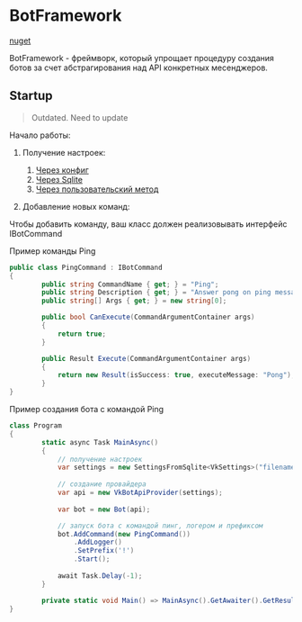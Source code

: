 # BotFramework

[nuget](https://www.nuget.org/packages/Tef.BotFramework/0.9.2)

BotFramework - фреймворк, который упрощает процедуру создания ботов за счет абстрагирования над API конкретных месенджеров.

## Startup

> Outdated. Need to update

Начало работы:

1. Получение настроек:
    1. [Через конфиг](https://github.com/TEF-Dev/BotFramework/blob/master/SettingsFromConfig.md)
    2. [Через Sqlite](https://github.com/TEF-Dev/BotFramework/blob/master/SettingsFromSqlite.md)
    3. [Через пользовательский метод](https://github.com/TEF-Dev/BotFramework/blob/master/SettingsFromUserMethod.md)

2. Добавление новых команд:

Чтобы добавить команду, ваш класс должен реализовывать интерфейс IBotCommand

Пример команды Ping
```csharp
public class PingCommand : IBotCommand
{
        public string CommandName { get; } = "Ping";
        public string Description { get; } = "Answer pong on ping message";
        public string[] Args { get; } = new string[0];

        public bool CanExecute(CommandArgumentContainer args)
        {
            return true;
        }

        public Result Execute(CommandArgumentContainer args)
        {
            return new Result(isSuccess: true, executeMessage: "Pong");
        }
}
```

Пример создания бота с командой Ping

```csharp
class Program
{
        static async Task MainAsync()
        {
            // получение настроек
            var settings = new SettingsFromSqlite<VkSettings>("filename");
            
            // создание провайдера
            var api = new VkBotApiProvider(settings);
            
            var bot = new Bot(api);

            // запуск бота с командой пинг, логером и префиксом
            bot.AddCommand(new PingCommand())
                .AddLogger()
                .SetPrefix('!')
                .Start();
                
            await Task.Delay(-1);
        }

        private static void Main() => MainAsync().GetAwaiter().GetResult();
}
```

